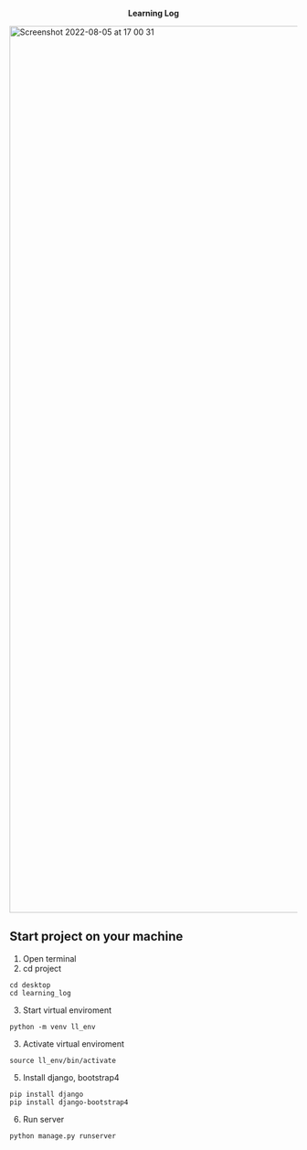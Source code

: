  <p align="center"><strong>Learning Log</strong></p>

 <img width="1552" alt="Screenshot 2022-08-05 at 17 00 31" src="https://user-images.githubusercontent.com/88438873/183096263-a64d5a6b-15ca-4f1f-b3f8-f549940bafdf.png">


<h2>Start project on your machine</h2>

1. Open terminal
2. cd project
```
cd desktop
cd learning_log
```
3. Start virtual enviroment
```
python -m venv ll_env
```
3. Activate virtual enviroment
```
source ll_env/bin/activate
```
5. Install django, bootstrap4
```
pip install django
pip install django-bootstrap4
```
6. Run server
```
python manage.py runserver
```
